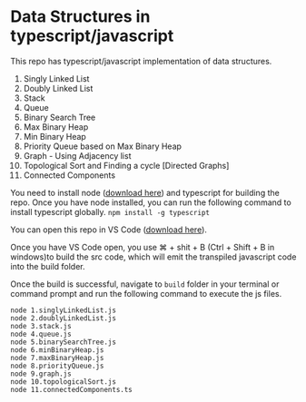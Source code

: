 # Data Structures in typescript/javascript

This repo has typescript/javascript implementation of data structures.

1. Singly Linked List
2. Doubly Linked List
3. Stack
4. Queue
5. Binary Search Tree
6. Max Binary Heap
7. Min Binary Heap
8. Priority Queue based on Max Binary Heap
9. Graph - Using Adjacency list
10. Topological Sort and Finding a cycle  [Directed Graphs]
11. Connected Components

You need to install node ([download here](https://nodejs.org/en/download/)) and typescript for building the repo.
Once you have node installed, you can run the following command to install typescript globally.
    `npm install -g typescript`

You can open this repo in VS Code ([download here](https://code.visualstudio.com/download)).

Once you have VS Code open, you use ⌘ + shit + B (Ctrl + Shift + B in windows)to build the src code, which will emit the transpiled javascript code into the build folder.

Once the build is successful, navigate to `build` folder in your terminal or command prompt and run the following command to execute the js files.

```
node 1.singlyLinkedList.js
node 2.doublyLinkedList.js
node 3.stack.js
node 4.queue.js
node 5.binarySearchTree.js
node 6.minBinaryHeap.js
node 7.maxBinaryHeap.js
node 8.priorityQueue.js
node 9.graph.js
node 10.topologicalSort.js
node 11.connectedComponents.ts
```
